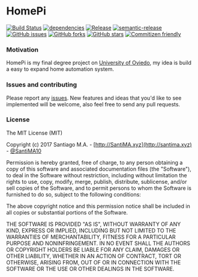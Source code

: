 # HomePi 


[![Build Status](https://travis-ci.org/SantiMA10/HomePi.svg?branch=master)](https://travis-ci.org/SantiMA10/HomePi)
[![dependencies](https://david-dm.org/SantiMA10/HomePi.svg)](https://github.com/SantiMA10/HomePi)
[![Release](http://github-release-version.herokuapp.com/github/SantiMA10/HomePi/release.png)](https://github.com/SantiMA10/Internet-Status-Check/releases)
[![semantic-release](https://img.shields.io/badge/%20%20%F0%9F%93%A6%F0%9F%9A%80-semantic--release-e10079.svg)](https://github.com/SantiMA10/HomePi)
[![GitHub issues](https://img.shields.io/github/issues/SantiMA10/HomePi.svg)](https://github.com/SantiMA10/Internet-Status-Check/issues)
[![GitHub forks](https://img.shields.io/github/forks/SantiMA10/HomePi.svg)](https://github.com/SantiMA10/Internet-Status-Check/network)
[![GitHub stars](https://img.shields.io/github/stars/SantiMA10/HomePi.svg)](https://github.com/SantiMA10/Internet-Status-Check/stargazers)
[![Commitizen friendly](https://img.shields.io/badge/commitizen-friendly-brightgreen.svg)](https://github.com/SantiMA10/HomePi)

### Motivation
HomePi is my final degree project on [University of Oviedo](https://uniovi.es), my idea is build a easy to expand home automation system.

### Issues and contributing

Please report any [issues](https://github.com/SantiMA10/HomePi/issues). New features and ideas that you'd like to see implemented will be welcome, also feel free to send any pull requests.

### License

The MIT License (MIT)

Copyright (c) 2017 Santiago M.A. - [http://SantiMA.xyz](http://santima.xyz) - [@SantiMA10](http://twitter.com/SantiMA10)

Permission is hereby granted, free of charge, to any person obtaining a copy
of this software and associated documentation files (the "Software"), to deal
in the Software without restriction, including without limitation the rights
to use, copy, modify, merge, publish, distribute, sublicense, and/or sell
copies of the Software, and to permit persons to whom the Software is
furnished to do so, subject to the following conditions:

The above copyright notice and this permission notice shall be included in all
copies or substantial portions of the Software.

THE SOFTWARE IS PROVIDED "AS IS", WITHOUT WARRANTY OF ANY KIND, EXPRESS OR
IMPLIED, INCLUDING BUT NOT LIMITED TO THE WARRANTIES OF MERCHANTABILITY,
FITNESS FOR A PARTICULAR PURPOSE AND NONINFRINGEMENT. IN NO EVENT SHALL THE
AUTHORS OR COPYRIGHT HOLDERS BE LIABLE FOR ANY CLAIM, DAMAGES OR OTHER
LIABILITY, WHETHER IN AN ACTION OF CONTRACT, TORT OR OTHERWISE, ARISING FROM,
OUT OF OR IN CONNECTION WITH THE SOFTWARE OR THE USE OR OTHER DEALINGS IN THE
SOFTWARE.